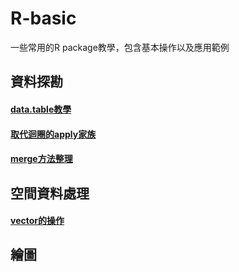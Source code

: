 # R-basic
一些常用的R package教學，包含基本操作以及應用範例

## 資料探勘
#### [data.table教學](https://kemushi54.github.io/R-basic/data_table.html)
#### [取代迴圈的apply家族](https://kemushi54.github.io/R-basic/apply_family.html)
#### [merge方法整理](https://kemushi54.github.io/R-basic/merge.html)

## 空間資料處理
#### [vector的操作](https://kemushi54.github.io/R-basic/sp_and_rgdal.html)
## 繪圖
